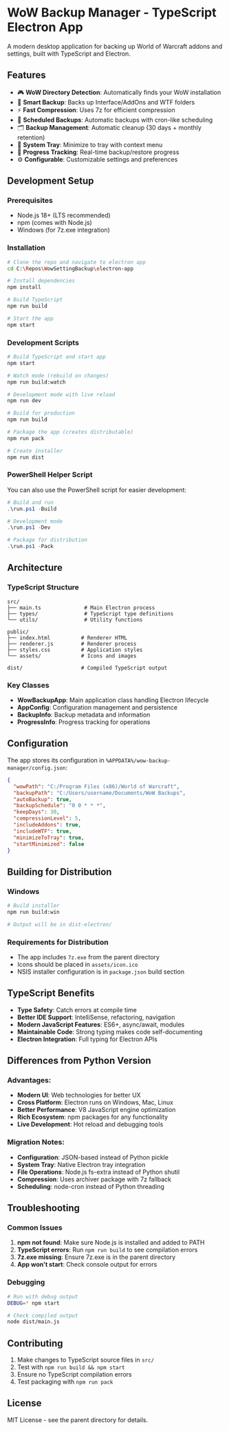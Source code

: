# WoW Backup Manager - TypeScript Electron App

A modern desktop application for backing up World of Warcraft addons and settings, built with TypeScript and Electron.

## Features

- 🎮 **WoW Directory Detection**: Automatically finds your WoW installation
- 💾 **Smart Backup**: Backs up Interface/AddOns and WTF folders
- ⚡ **Fast Compression**: Uses 7z for efficient compression
- 📅 **Scheduled Backups**: Automatic backups with cron-like scheduling
- 🗂️ **Backup Management**: Automatic cleanup (30 days + monthly retention)
- 🎯 **System Tray**: Minimize to tray with context menu
- 🔄 **Progress Tracking**: Real-time backup/restore progress
- ⚙️ **Configurable**: Customizable settings and preferences

## Development Setup

### Prerequisites

- Node.js 18+ (LTS recommended)
- npm (comes with Node.js)
- Windows (for 7z.exe integration)

### Installation

```bash
# Clone the repo and navigate to electron app
cd C:\Repos\WowSettingBackup\electron-app

# Install dependencies
npm install

# Build TypeScript
npm run build

# Start the app
npm start
```

### Development Scripts

```bash
# Build TypeScript and start app
npm start

# Watch mode (rebuild on changes)
npm run build:watch

# Development mode with live reload
npm run dev

# Build for production
npm run build

# Package the app (creates distributable)
npm run pack

# Create installer
npm run dist
```

### PowerShell Helper Script

You can also use the PowerShell script for easier development:

```powershell
# Build and run
.\run.ps1 -Build

# Development mode
.\run.ps1 -Dev

# Package for distribution
.\run.ps1 -Pack
```

## Architecture

### TypeScript Structure

```
src/
├── main.ts              # Main Electron process
├── types/               # TypeScript type definitions
└── utils/               # Utility functions

public/
├── index.html          # Renderer HTML
├── renderer.js         # Renderer process
├── styles.css          # Application styles
└── assets/             # Icons and images

dist/                   # Compiled TypeScript output
```

### Key Classes

- **WowBackupApp**: Main application class handling Electron lifecycle
- **AppConfig**: Configuration management and persistence
- **BackupInfo**: Backup metadata and information
- **ProgressInfo**: Progress tracking for operations

## Configuration

The app stores its configuration in `%APPDATA%/wow-backup-manager/config.json`:

```json
{
  "wowPath": "C:/Program Files (x86)/World of Warcraft",
  "backupPath": "C:/Users/username/Documents/WoW Backups",
  "autoBackup": true,
  "backupSchedule": "0 0 * * *",
  "keepDays": 30,
  "compressionLevel": 5,
  "includeAddons": true,
  "includeWTF": true,
  "minimizeToTray": true,
  "startMinimized": false
}
```

## Building for Distribution

### Windows

```bash
# Build installer
npm run build:win

# Output will be in dist-electron/
```

### Requirements for Distribution

- The app includes `7z.exe` from the parent directory
- Icons should be placed in `assets/icon.ico`
- NSIS installer configuration is in `package.json` build section

## TypeScript Benefits

- **Type Safety**: Catch errors at compile time
- **Better IDE Support**: IntelliSense, refactoring, navigation
- **Modern JavaScript Features**: ES6+, async/await, modules
- **Maintainable Code**: Strong typing makes code self-documenting
- **Electron Integration**: Full typing for Electron APIs

## Differences from Python Version

### Advantages:
- **Modern UI**: Web technologies for better UX
- **Cross Platform**: Electron runs on Windows, Mac, Linux
- **Better Performance**: V8 JavaScript engine optimization
- **Rich Ecosystem**: npm packages for any functionality
- **Live Development**: Hot reload and debugging tools

### Migration Notes:
- **Configuration**: JSON-based instead of Python pickle
- **System Tray**: Native Electron tray integration
- **File Operations**: Node.js fs-extra instead of Python shutil
- **Compression**: Uses archiver package with 7z fallback
- **Scheduling**: node-cron instead of Python threading

## Troubleshooting

### Common Issues

1. **npm not found**: Make sure Node.js is installed and added to PATH
2. **TypeScript errors**: Run `npm run build` to see compilation errors
3. **7z.exe missing**: Ensure 7z.exe is in the parent directory
4. **App won't start**: Check console output for errors

### Debugging

```bash
# Run with debug output
DEBUG=* npm start

# Check compiled output
node dist/main.js
```

## Contributing

1. Make changes to TypeScript source files in `src/`
2. Test with `npm run build && npm start`
3. Ensure no TypeScript compilation errors
4. Test packaging with `npm run pack`

## License

MIT License - see the parent directory for details.
